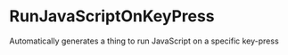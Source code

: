 <link rel="stylesheet" href="/RunJavaScriptOnKeyPress/assets/css/style.css?v=45e0bbafbd04e5eb3875e817bff9edf41552c081">

# RunJavaScriptOnKeyPress
Automatically generates a thing to run JavaScript on a specific key-press
